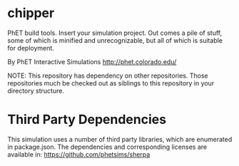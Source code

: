 chipper
=======

PhET build tools. Insert your simulation project. Out comes a pile of stuff, some of which is minified and unrecognizable, but all of which is suitable for deployment.

By PhET Interactive Simulations
http://phet.colorado.edu/

NOTE: This repository has dependency on other repositories. Those repositories
much be checked out as siblings to this repository in your directory structure.

Third Party Dependencies
=============

This simulation uses a number of third party libraries, which are enumerated in package.json.
The dependencies and corresponding licenses are available in: https://github.com/phetsims/sherpa